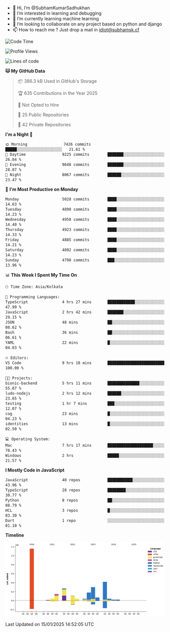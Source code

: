 - 👋 Hi, I’m @SubhamKumarSadhukhan
- 👀 I’m interested in learning and debugging
- 🌱 I’m currently learning machine learning
- 💞️ I’m looking to collaborate on any project based on python and django
- 📫 How to reach me ?
      Just drop a mail in idiot@subhamsk.cf

<!---
SubhamKumarSadhukhan/SubhamKumarSadhukhan is a ✨ special ✨ repository because its `README.md` (this file) appears on your GitHub profile.
You can click the Preview link to take a look at your changes.
--->


<!--START_SECTION:waka-->
![Code Time](http://img.shields.io/badge/Code%20Time-2%2C708%20hrs%2050%20mins-blue)

![Profile Views](http://img.shields.io/badge/Profile%20Views-0-blue)

![Lines of code](https://img.shields.io/badge/From%20Hello%20World%20I%27ve%20Written-2.8%20million%20lines%20of%20code-blue)

**🐱 My GitHub Data** 

> 📦 386.3 kB Used in GitHub's Storage 
 > 
> 🏆 635 Contributions in the Year 2025
 > 
> 🚫 Not Opted to Hire
 > 
> 📜 25 Public Repositories 
 > 
> 🔑 42 Private Repositories 
 > 
**I'm a Night 🦉** 

```text
🌞 Morning                7426 commits        █████░░░░░░░░░░░░░░░░░░░░   21.61 % 
🌆 Daytime                9225 commits        ███████░░░░░░░░░░░░░░░░░░   26.84 % 
🌃 Evening                9648 commits        ███████░░░░░░░░░░░░░░░░░░   28.07 % 
🌙 Night                  8067 commits        ██████░░░░░░░░░░░░░░░░░░░   23.47 % 
```
📅 **I'm Most Productive on Monday** 

```text
Monday                   5028 commits        ████░░░░░░░░░░░░░░░░░░░░░   14.63 % 
Tuesday                  4890 commits        ████░░░░░░░░░░░░░░░░░░░░░   14.23 % 
Wednesday                4950 commits        ████░░░░░░░░░░░░░░░░░░░░░   14.40 % 
Thursday                 4923 commits        ████░░░░░░░░░░░░░░░░░░░░░   14.33 % 
Friday                   4885 commits        ████░░░░░░░░░░░░░░░░░░░░░   14.21 % 
Saturday                 4892 commits        ████░░░░░░░░░░░░░░░░░░░░░   14.23 % 
Sunday                   4798 commits        ███░░░░░░░░░░░░░░░░░░░░░░   13.96 % 
```


📊 **This Week I Spent My Time On** 

```text
🕑︎ Time Zone: Asia/Kolkata

💬 Programming Languages: 
TypeScript               4 hrs 27 mins       ████████████░░░░░░░░░░░░░   47.99 % 
JavaScript               2 hrs 42 mins       ███████░░░░░░░░░░░░░░░░░░   29.15 % 
JSON                     48 mins             ██░░░░░░░░░░░░░░░░░░░░░░░   08.62 % 
Bash                     36 mins             ██░░░░░░░░░░░░░░░░░░░░░░░   06.61 % 
YAML                     22 mins             █░░░░░░░░░░░░░░░░░░░░░░░░   04.03 % 

🔥 Editors: 
VS Code                  9 hrs 18 mins       █████████████████████████   100.00 % 

🐱‍💻 Projects: 
bionic-backend           5 hrs 11 mins       ██████████████░░░░░░░░░░░   55.87 % 
ludo-nodejs              2 hrs 12 mins       ██████░░░░░░░░░░░░░░░░░░░   23.65 % 
testing                  1 hr 7 mins         ███░░░░░░░░░░░░░░░░░░░░░░   12.07 % 
cog                      23 mins             █░░░░░░░░░░░░░░░░░░░░░░░░   04.23 % 
identities               13 mins             █░░░░░░░░░░░░░░░░░░░░░░░░   02.50 % 

💻 Operating System: 
Mac                      7 hrs 17 mins       ████████████████████░░░░░   78.43 % 
Windows                  2 hrs               █████░░░░░░░░░░░░░░░░░░░░   21.57 % 
```

**I Mostly Code in JavaScript** 

```text
JavaScript               40 repos            ███████████░░░░░░░░░░░░░░   43.96 % 
TypeScript               28 repos            ████████░░░░░░░░░░░░░░░░░   30.77 % 
Python                   8 repos             ██░░░░░░░░░░░░░░░░░░░░░░░   08.79 % 
HCL                      3 repos             █░░░░░░░░░░░░░░░░░░░░░░░░   03.30 % 
Dart                     1 repo              ░░░░░░░░░░░░░░░░░░░░░░░░░   01.10 % 
```



**Timeline**

![Lines of Code chart](https://raw.githubusercontent.com/SubhamKumarSadhukhan/SubhamKumarSadhukhan/main/assets/bar_graph.png)


 Last Updated on 15/01/2025 14:52:05 UTC
<!--END_SECTION:waka-->
